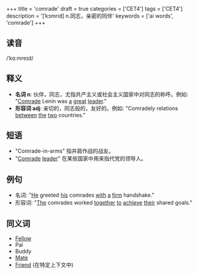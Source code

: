 +++
title = 'comrade'
draft = true
categories = ['CET4']
tags = ['CET4']
description = '[ˈkɔmrid] n.同志，亲密的同伴'
keywords = ['ai words', 'comrade']
+++

## 读音
/ˈkɑːmreɪd/

## 释义
- **名词 n**: 伙伴，同志，尤指共产主义或社会主义国家中对同志的称呼。例如: "[Comrade](/post/comrade/) Lenin was [a](/post/a/) [great](/post/great/) [leader](/post/leader/)."
- **形容词 adj**: 亲切的，同志般的，友好的。例如: "Comradely relations [between](/post/between/) [the](/post/the/) [two](/post/two/) countries."

## 短语
- "Comrade-in-arms" 指并肩作战的战友。
- "[Comrade](/post/comrade/) [leader](/post/leader/)" 在某些国家中用来指代党的领导人。

## 例句
- 名词: "[He](/post/he/) greeted [his](/post/his/) comrades [with](/post/with/) [a](/post/a/) [firm](/post/firm/) handshake."
- 形容词: "[The](/post/the/) comrades worked [together](/post/together/) [to](/post/to/) [achieve](/post/achieve/) [their](/post/their/) shared goals."

## 同义词
- [Fellow](/post/fellow/)
- Pal
- Buddy
- [Mate](/post/mate/)
- [Friend](/post/friend/) (在特定上下文中)
